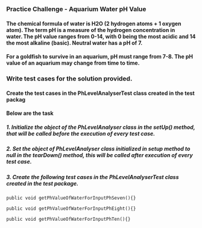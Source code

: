 ### Practice Challenge - Aquarium Water pH Value

#### The chemical formula of water is H2O (2 hydrogen atoms + 1 oxygen atom). The term pH is a measure of the hydrogen concentration in water. The pH value ranges from 0-14, with 0 being the most acidic and 14 the most alkaline (basic). Neutral water has a pH of 7. ​

#### For a goldfish to survive in an aquarium, pH must range from 7-8. The pH value of an aquarium may change from time to time. 

### Write test cases for the solution provided.

#### Create the test cases in the PhLevelAnalyserTest class created in the test packag​

#### Below are the task 
##### 1. Initialize the object of the PhLevelAnalyser class in the setUp() method, that will be called before the execution of every test case.​

##### 2. Set the object of PhLevelAnalyser class initialized in setup method to null in the tearDown() method, this will be called after execution of every test case.​

##### 3. Create the following test cases in the PhLevelAnalyserTest class created in the test package.​

    public void getPhValueOfWaterForInputPhSeven(){}

    public void getPhValueOfWaterForInputPhEight(){}

    public void getPhValueOfWaterForInputPhTen(){}